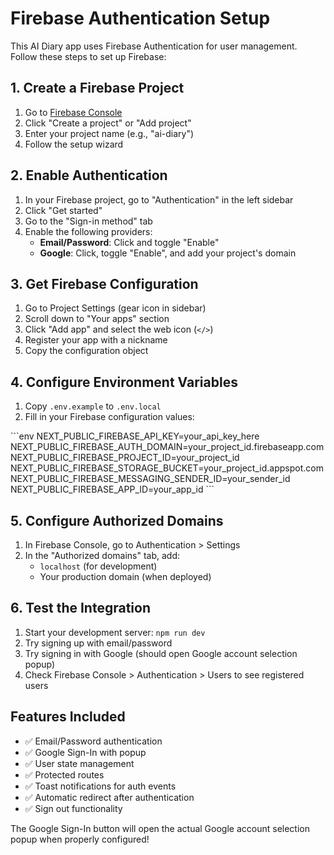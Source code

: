 # Firebase Authentication Setup

This AI Diary app uses Firebase Authentication for user management. Follow these steps to set up Firebase:

## 1. Create a Firebase Project

1. Go to [Firebase Console](https://console.firebase.google.com/)
2. Click "Create a project" or "Add project"
3. Enter your project name (e.g., "ai-diary")
4. Follow the setup wizard

## 2. Enable Authentication

1. In your Firebase project, go to "Authentication" in the left sidebar
2. Click "Get started"
3. Go to the "Sign-in method" tab
4. Enable the following providers:
   - **Email/Password**: Click and toggle "Enable"
   - **Google**: Click, toggle "Enable", and add your project's domain

## 3. Get Firebase Configuration

1. Go to Project Settings (gear icon in sidebar)
2. Scroll down to "Your apps" section
3. Click "Add app" and select the web icon (`</>`)
4. Register your app with a nickname
5. Copy the configuration object

## 4. Configure Environment Variables

1. Copy `.env.example` to `.env.local`
2. Fill in your Firebase configuration values:

\`\`\`env
NEXT_PUBLIC_FIREBASE_API_KEY=your_api_key_here
NEXT_PUBLIC_FIREBASE_AUTH_DOMAIN=your_project_id.firebaseapp.com
NEXT_PUBLIC_FIREBASE_PROJECT_ID=your_project_id
NEXT_PUBLIC_FIREBASE_STORAGE_BUCKET=your_project_id.appspot.com
NEXT_PUBLIC_FIREBASE_MESSAGING_SENDER_ID=your_sender_id
NEXT_PUBLIC_FIREBASE_APP_ID=your_app_id
\`\`\`

## 5. Configure Authorized Domains

1. In Firebase Console, go to Authentication > Settings
2. In the "Authorized domains" tab, add:
   - `localhost` (for development)
   - Your production domain (when deployed)

## 6. Test the Integration

1. Start your development server: `npm run dev`
2. Try signing up with email/password
3. Try signing in with Google (should open Google account selection popup)
4. Check Firebase Console > Authentication > Users to see registered users

## Features Included

- ✅ Email/Password authentication
- ✅ Google Sign-In with popup
- ✅ User state management
- ✅ Protected routes
- ✅ Toast notifications for auth events
- ✅ Automatic redirect after authentication
- ✅ Sign out functionality

The Google Sign-In button will open the actual Google account selection popup when properly configured!
